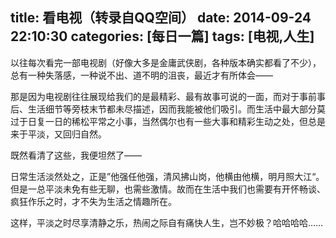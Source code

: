 title: 看电视（转录自QQ空间）
date: 2014-09-24 22:10:30
categories: [每日一篇]
tags: [电视,人生]
---
以往每次看完一部电视剧（好像大多是金庸武侠剧，各种版本确实都看了不少），总有一种失落感，一种说不出、道不明的沮丧，最近才有所体会——

那是因为电视剧往往展现给我们的是最精彩、最有故事可说的一面，而对于事前事后、生活细节等旁枝末节都未尽描述，因而我能被他们吸引。而生活中最大部分莫过于日复一日的稀松平常之小事，当然偶尔也有一些大事和精彩生动之处，但总是来于平淡，又回归自然。

既然看清了这些，我便坦然了——

日常生活淡然处之，正是”他强任他强，清风拂山岗，他横由他横，明月照大江“。但是一总平淡未免有些无聊，也需些激情。故而在生活中我们也需要有开怀畅谈、疯狂作乐之时，才不失为生活之情趣所在。

这样，平淡之时尽享清静之乐，热闹之际自有痛快人生，岂不妙极？哈哈哈哈……

